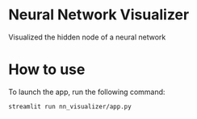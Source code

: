 # Neural Network Visualizer
Visualized the hidden node of a neural network

# How to use

To launch the app,  run the following command:

`streamlit run nn_visualizer/app.py `

